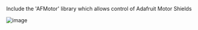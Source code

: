 
 Include the 'AFMotor' library which allows control of Adafruit Motor Shields  
 
![image](https://github.com/tej-mahender/IoT/assets/148678239/861cb259-84d3-4ada-be60-e772f3c6445d)
